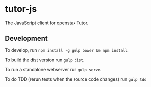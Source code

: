 # tutor-js

The JavaScript client for openstax Tutor.

## Development

To develop, run `npm install -g gulp bower && npm install`.

To build the dist version run `gulp dist`.

To run a standalone webserver run `gulp serve`.

To do TDD (rerun tests when the source code changes) run `gulp tdd`
